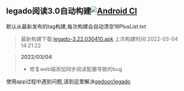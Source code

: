## legado阅读3.0自动构建[![Android CI](https://github.com/10bits/gedoor-Build/workflows/Android%20CI/badge.svg)](https://github.com/10bits/gedoor-Build/actions)

默认从最新发布的tag构建,每次构建会自动清空18PlusList.txt

> 最新构建下载:[legado-3.22.030410.apk](https://github.com/xianum/gedoor-Build/releases/download/legado-3.22.030410/legado-3.22.030410.apk) 上次构建时间:2022-03-04 14:21:22
<!--start-->
> **2022/03/04**
> 
> * 修复web端添加同步阅读配置导致的bug
<!--end-->
  
使用app过程中遇到问题,请到这里解决[gedoor/legado](https://github.com/gedoor/legado/issues)


